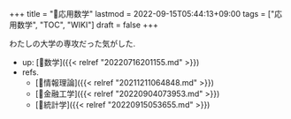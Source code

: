 +++
title = "📂応用数学"
lastmod = 2022-09-15T05:44:13+09:00
tags = ["応用数学", "TOC", "WIKI"]
draft = false
+++

わたしの大学の専攻だった気がした.

-   up: [📂数学]({{< relref "20220716201155.md" >}})
-   refs.
    -   [📝情報理論]({{< relref "20211211064848.md" >}})
    -   [📝金融工学]({{< relref "20220904073953.md" >}})
    -   [📝統計学]({{< relref "20220915053655.md" >}})
